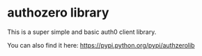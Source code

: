 # authozero library

This is a super simple and basic auth0 client library.

You can also find it here: https://pypi.python.org/pypi/authzerolib
